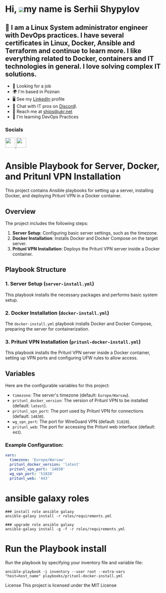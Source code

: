 Hi, ![](https://user-images.githubusercontent.com/18350557/176309783-0785949b-9127-417c-8b55-ab5a4333674e.gif)my name is Serhii Shypylov
=========================================================================================================================================

💛 I am a Linux System administrator engineer with DevOps practices. I have several certificates in Linux, Docker, Ansible and Terraform and continue to learn more. I like everything related to Docker, containers and IT technologies in general. I love solving complex IT solutions.
-------------------------------

* 💼 Looking for a job
* 🌍 I'm based in Poznan
* 🖥️ See my [LinkedIn](https://github.com/Shipssv83) profile 
* 👾 Chat with IT pros on [Discord](https://discord.com/shipssv_19055)\
* 📧 Reach me at ships@ukr.net
* 🧠 I'm learning DevOps Practices

### Socials

<p align="left"> <a href="https://github.com/Shipssv83" target="_blank" rel="noreferrer"> <picture> <source media="(prefers-color-scheme: dark)" srcset="https://raw.githubusercontent.com/danielcranney/readme-generator/main/public/icons/socials/github-dark.svg" /> <source media="(prefers-color-scheme: light)" srcset="https://raw.githubusercontent.com/danielcranney/readme-generator/main/public/icons/socials/github.svg" /> <img src="https://raw.githubusercontent.com/danielcranney/readme-generator/main/public/icons/socials/github.svg" width="32" height="32" /> </picture> </a> <a href="https://www.linkedin.com/in/sergey-shipilov-7262a31b4/" target="_blank" rel="noreferrer"> <picture> <source media="(prefers-color-scheme: dark)" srcset="https://raw.githubusercontent.com/danielcranney/readme-generator/main/public/icons/socials/linkedin-dark.svg" /> <source media="(prefers-color-scheme: light)" srcset="https://raw.githubusercontent.com/danielcranney/readme-generator/main/public/icons/socials/linkedin.svg" /> <img src="https://raw.githubusercontent.com/danielcranney/readme-generator/main/public/icons/socials/linkedin.svg" width="32" height="32" /> </picture> </a></p>

# Ansible Playbook for Server, Docker, and Pritunl VPN Installation

This project contains Ansible playbooks for setting up a server, installing Docker, and deploying Pritunl VPN in a Docker container.

## Overview

The project includes the following steps:
1. **Server Setup**: Configuring basic server settings, such as the timezone.
2. **Docker Installation**: Installs Docker and Docker Compose on the target server.
3. **Pritunl VPN Installation**: Deploys the Pritunl VPN server inside a Docker container.

## Playbook Structure

### 1. Server Setup (`server-install.yml`)
This playbook installs the necessary packages and performs basic system setup.

### 2. Docker Installation (`docker-install.yml`)
The `docker-install.yml` playbook installs Docker and Docker Compose, preparing the server for containerization.

### 3. Pritunl VPN Installation (`pritunl-docker-install.yml`)
This playbook installs the Pritunl VPN server inside a Docker container, setting up VPN ports and configuring UFW rules to allow access.

## Variables

Here are the configurable variables for this project:

- `timezone`: The server's timezone (default: `Europe/Warsaw`).
- `pritunl_docker_version`: The version of Pritunl VPN to be installed (default: `latest`).
- `pritunl_vpn_port`: The port used by Pritunl VPN for connections (default: `14830`).
- `wg_vpn_port`: The port for WireGuard VPN (default: `51820`).
- `pritunl_web`: The port for accessing the Pritunl web interface (default: `443`).

### Example Configuration:

```yaml
vars:
  timezone: 'Europe/Warsaw'
  pritunl_docker_version: 'latest'
  pritunl_vpn_port: '14830'
  wg_vpn_port: '51820'
  pritunl_web: '443'
```

# ansible galaxy roles
```
### install role ansible galaxy
ansible-galaxy install -r roles/requirements.yml

### upgrade role ansible galaxy 
ansible-galaxy install -g -f -r roles/requirements.yml
```

# Run the Playbook install
Run the playbook by specifying your inventory file and variable file:

```
ansible-playbook -i inventory --user root --extra-vars "host=host_name" playbooks/pritunl-docker-install.yml
```

License
This project is licensed under the MIT License